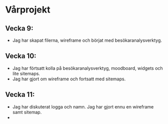 # Vårprojekt

## Vecka 9:

* Jag har skapat filerna, wireframe och börjat med besökaranalysverktyg.


## Vecka 10: 

* Jag har förtsatt kolla på besökaranalysverktyg, moodboard, widgets och lite sitemaps. 
* Jag har gjort om wireframe och fortsatt med sitemaps.


## Vecka 11:

* Jag har diskuterat logga och namn. Jag har gjort ennu en wireframe samt sitemap.
* 
